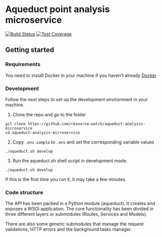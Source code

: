 # Aqueduct point analysis microservice

[![Build Status](https://travis-ci.org/resource-watch/aqueduct-analysis-microservice.svg?branch=master)](https://travis-ci.org/resource-watch/aqueduct-analysis-microservice)
[![Test Coverage](https://api.codeclimate.com/v1/badges/412dbad07a559dbd4105/test_coverage)](https://codeclimate.com/github/resource-watch/aqueduct-analysis-microservice/test_coverage)

## Getting started

### Requirements

You need to install Docker in your machine if you haven't already [Docker](https://www.docker.com/)

### Development

Follow the next steps to set up the development environment in your machine.

1. Clone the repo and go to the folder

```ssh
git clone https://github.com/resource-watch/aqueduct-analysis-microservice
cd aqueduct-analysis-microservice
```


2. Copy `.env.sample` to `.env` and set the corresponding variable values

```ssh
./aqueduct.sh develop
```

3. Run the aqueduct.sh shell script in development mode.

```ssh
./aqueduct.sh develop
```

If this is the first time you run it, it may take a few minutes.

### Code structure

The API has been packed in a Python module (aqueduct). It creates and exposes a WSGI application. The core functionality
has been divided in three different layers or submodules (Routes, Services and Models).

There are also some generic submodules that manage the request validations, HTTP errors and the background tasks manager.
